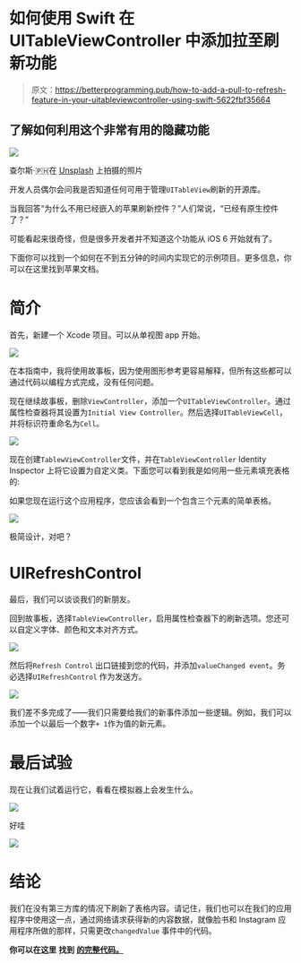 # 如何使用 Swift 在 UITableViewController 中添加拉至刷新功能

> 原文：<https://betterprogramming.pub/how-to-add-a-pull-to-refresh-feature-in-your-uitableviewcontroller-using-swift-5622fbf35664>

## 了解如何利用这个非常有用的隐藏功能

![](img/ba3b8cdec9cea3de6b2767d18a7ac5ad.png)

查尔斯·🇵🇭在 [Unsplash](https://unsplash.com?utm_source=medium&utm_medium=referral) 上拍摄的照片

开发人员偶尔会问我是否知道任何可用于管理`UITableView`刷新的开源库。

当我回答“为什么不用已经嵌入的苹果刷新控件？”人们常说，“已经有原生控件了？”

可能看起来很奇怪，但是很多开发者并不知道这个功能从 iOS 6 开始就有了。

下面你可以找到一个如何在不到五分钟的时间内实现它的示例项目。更多信息，你可以在这里找到苹果文档。

# **简介**

首先，新建一个 Xcode 项目。可以从单视图 app 开始。

![](img/61628c4dc639229989a0cbe86f3a331f.png)

在本指南中，我将使用故事板，因为使用图形参考更容易解释，但所有这些都可以通过代码以编程方式完成，没有任何问题。

现在继续故事板，删除`ViewController`，添加一个`UITableViewController`。通过属性检查器将其设置为`Initial View Controller`。然后选择`UITableViewCell`，并将标识符重命名为`Cell`。

![](img/d7fa84dfc8a69903a99a42dd7d1c8503.png)

现在创建`TablewViewController`文件，并在`TableViewController` Identity Inspector 上将它设置为自定义类。下面您可以看到我是如何用一些元素填充表格的:

如果您现在运行这个应用程序，您应该会看到一个包含三个元素的简单表格。

![](img/40aee66457d1accc2f5b1edfee134781.png)

极简设计，对吧？

# UIRefreshControl

最后，我们可以谈谈我们的新朋友。

回到故事板，选择`TableViewController`，启用属性检查器下的刷新选项。您还可以自定义字体、颜色和文本对齐方式。

![](img/ed6eb70371cbf49410aa46049441fe95.png)

然后将`Refresh Control` 出口链接到您的代码，并添加`valueChanged event`。务必选择`UIRefreshControl` 作为发送方。

![](img/01ff1803584affaf986f86f990c7d6c2.png)

我们差不多完成了——我们只需要给我们的新事件添加一些逻辑。例如，我们可以添加一个以最后一个数字`+ 1`作为值的新元素。

# 最后试验

现在让我们试着运行它，看看在模拟器上会发生什么。

![](img/bce27d6034457515e1d3a4e42efafd20.png)

好哇

[![](img/2a5f4681ef2bdba5652dc9b023b668a0.png)](https://www.buymeacoffee.com/nicolidomenico)

# 结论

我们在没有第三方库的情况下刷新了表格内容。请记住，我们也可以在我们的应用程序中使用这一点，通过网络请求获得新的内容数据，就像脸书和 Instagram 应用程序所做的那样，只需更改`changedValue` 事件中的代码。

**你可以在这里** **找到** [**的完整代码。**](https://github.com/domeniconicoli/TableRefreshControl)